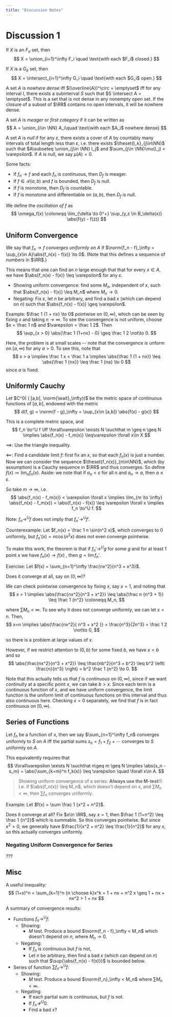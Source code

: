 ```yaml
---
title: "Discussion Notes"
---
```


# Discussion 1

If $X$ is an $F_\sigma$ set, then
$$
X = \union_{i=1}^\infty F_i \quad \text{with each $F_i$ closed.}
$$

If $X$ is a $G_\delta$ set, then
$$
X = \intersect_{i=1}^\infty G_i \quad \text{with each $G_i$ open.}
$$

A set $A$ is *nowhere dense* iff $(\overline{A})^\circ = \emptyset$ iff for any interval $I$, there exists a subinterval $S$ such that $S \intersect A = \emptyset$. This is a set that is not dense in any nonempty open set. If the closure of a subset of $\RR$ contains no open intervals, it will be nowhere dense.

A set $A$ is *meager* or *first category* if it can be written as
$$
A = \union_{i\in \NN} A_i\quad \text{with each $A_i$ nowhere dense}
$$

A set $A$ is *null* if for any $\varepsilon$, there exists a cover of $A$ by countably many intervals of total length less than $\varepsilon$, i.e. there exists $\theset{I_k}_{j\in\NN}$ such that $A\subseteq \union_{j\in \NN} I_j$ and $\sum_{j\in \NN}\mu(I_j) < \varepsilon$. If $A$ is null, we say $\mu(A) = 0$.

Some facts:

- If $f_n \to f$ and each $f_n$ is continuous, then $D_f$ is meager.
- If $f \in \mathcal{R}(a, b)$ and $f$ is bounded, then $D_f$ is null.
- If $f$ is monotone, then $D_f$ is countable.
- If $f$ is monotone and differentiable on $(a,b)$, then $D_f$ is null.

We define the *oscillation of $f$* as
$$
\omega_f(x) \coloneqq \lim_{\delta \to 0^+} \sup_{y,z \in B_\delta(x)} \abs{f(y) - f(z)}
$$

## Uniform Convergence

We say that $f_n \to f$ *converges uniformly on $A$* if $\norm{f_n - f}_\infty = \sup_{x\in A}\abs{f_n(x) - f(x)} \to 0$. (Note that this defines a sequence of *numbers* in $\RR$.)

This means that one can find an $n$ large enough that that for every $x\in A$, we have $\abs{f_n(x) - f(x)} \leq \varepsilon$ for any $\varepsilon$.

- Showing uniform convergence: find some $M_n$, independent of $x$, such that $\abs{f_n(x) - f(x)} \leq M_n$ where $M_n \to 0$.
- Negating: Fix $\varepsilon$, let $n$ be arbitrary, and find a bad $x$ (which can depend on $n$) such that $\abs{f_n(x) - f(x)} \geq \varepsilon$.

Example: $\frac 1 {1 + nx} \to 0$ pointwise on $(0, \infty)$, which can be seen by fixing $x$ and taking $n \to \infty$. To see the convergence is not uniform, choose $x = \frac 1 n$ and $\varepsilon = \frac 1 2$. Then
$$
\sup_{x > 0} \abs{\frac 1 {1+nx} - 0} \geq \frac 1 2 \not\to 0.
$$

Here, the problem is at small scales -- note that the convergence *is* unform on $[a, \infty)$ for any $a > 0$. To see this, note that
$$
x > a \implies \frac 1 x < \frac 1 a \implies \abs{\frac 1 {1 + nx}} \leq \abs{\frac 1 {nx}} \leq \frac 1 {na} \to 0
$$
since $a$ is fixed.

## Uniformly Cauchy

Let $C^0( ( [a,b], \norm{\wait}_\infty))$ be the metric space of continuous functions of $[a,b]$, endowed with the metric
$$
d(f, g) = \norm{f - g}_\infty = \sup_{x\in [a,b]} \abs{f(x) - g(x)}
$$

This is a complete metric space, and
$$
f_n \to^U f \iff \forall\varepsilon \exists N \suchthat m \geq n \geq N \implies \abs{f_n(x) - f_m(x)} \leq\varepsilon \forall x\in X
$$

$\implies$: Use the triangle inequality.

$\impliedby$: Find a candidate limit $f$: first fix an $x$, so that each $f_n(x)$ is just a number. Now we can consider the sequence $\theset{f_n(x)}_{n\in\NN}$, which (by assumption) is a Cauchy sequence in $\RR$ and thus converges. So define $f(x) \coloneqq \lim_n f_n(x)$. Aside: we note that if $a_n < \varepsilon$ for all $n$ and $a_n \to a$, then $a\leq \varepsilon$.

So take $m\to \infty$, i.e.
$$
\abs{f_n(x) - f_m(x)} < \varepsilon \forall x \implies
\lim_{m \to \infty}
\abs{f_n(x) - f_m(x)} =
\abs{f_n(x) - f(x)} \leq \varepsilon \forall x \implies
f_n \to^U f.
$$

Note: $f_n \to^U f$ does not imply that $f_n' \to^U f'$.

Counterexample:
Let $f_n(x) = \frac 1 n \sin(n^2 x)$, which converges to $0$ uniformly, but $f_n'(x) = n\cos(n^2 x)$ does not even converge pointwise.

To make this work, the theorem is that if $f_n' \to^U g$ for some $g$ and for at least 1 point $x$ we have $f_n(x) \to f(x)$ , then $g = \lim f_n'$.

Exercise:
Let $f(x) = \sum_{n=1}^\infty \frac{nx^2}{n^3 + x^3}$.

Does it converge at all, say on $(0, \infty)$?

We can check pointwise convergence by fixing $x$, say $x=1$, and noting that
$$
x = 1 \implies \abs{\frac{nx^2}{n^3 + x^2}} \leq \abs{\frac n {n^3 + 1}} \leq \frac 1 {n^2} \coloneqq M_n,
$$

where $\sum M_n < \infty$. To see why it does not converge uniformly, we can let $x=n$. Then,
$$
x=n \implies \abs{\frac{nx^2}{ n^3 + x^2 }} = \frac{n^3}{2n^3} = \frac 1 2 \not\to 0,
$$

so there is a problem at large values of $x$.

However, if we restrict attention to $(0, b)$ for some fixed $b$, we have $x < b$ and so
$$
\abs{\frac{nx^2}{n^3 + x^2}} \leq
\frac{nb^2}{n^3 + b^2} \leq
b^2 \left( \frac{n}{n^3} \right) =
b^2 \frac 1 {n^2} \to 0.
$$

Note that this actually tells us that $f$ is *continuous* on $(0, \infty)$, since if we want continuity at a specific point $x$, we can take $b>x$. Since each term is a continuous function of $x$, and we have uniform convergence, the limit function is the uniform limit of continuous functions on this interval and thus also continuous here. Checking $x=0$ separately, we find that $f$ is in fact continuous on $[0, \infty)$.


## Series of Functions

Let $f_n$ be a function of $x$, then we say $\sum_{n=1}^\infty f_n$ converges uniformly to $S$ on $A$ iff the partial sums $s_n = f_1 + f_2 + \cdots$ converges to $S$ uniformly on $A$.

This equivalently requires that
$$
\forall\varepsilon \exists N \suchthat n\geq m \geq N \implies \abs{s_n - s_m} = \abs{\sum_{k=m}^n f_k(x)} \leq \varepsilon \quad \forall x\in A.
$$

> Showing uniform convergence of a series: **Always use the M-test**!!! I.e. if $\abs{f_n(x)} \leq M_n$, which doesn't depend on $x$, and $\sum M_n < \infty$, then $\sum f_n$ converges uniformly.


Example:
Let $f(x) = \sum \frac 1 {x^2 + n^2}$.

Does it converge at all? Fix $x\in \RR$, say $x=1$, then $\frac 1 {1+n^2} \leq \frac 1 {n^2}$ which is summable. So this converges pointwise. But since $x^2 > 0$, we generally have $\frac{1}{x^2 + n^2} \leq \frac{1}{n^2}$ for any $x$, so this actually converges uniformly.

### Negating Uniform Convergence for Series
???


## Misc

A useful inequality:
$$
(1+x)^n = \sum_{k=1}^n {n \choose k}x^k = 1 + nx + n^2 x \geq 1 + nx + nx^2 > 1 + nx
$$


A summary of convergence results:

- Functions $f_n \to^U f$:
  - Showing:
    - $M$ test. Produce a bound $\norm{f_n - f}_\infty < M_n$ which doesn't depend on $n$, where $M_n \to 0$.
  - Negating:
    - If $f_n$ is continuous but $f$ is not,
    - Let $n$ be arbitrary, then find a bad $x$ (which can depend on $n$) such that $\sup{\abs{f_n(x) - f(x)}}$ is bounded below.
- Series of function $\sum f_n \to^U f$:
  - Showing:
    - $M$ test. Produce a bound $\norm{f_n}_\infty < M_n$ where $\sum M_n < \infty$.
  - Negating:
    - If each partial sum is continuous, but $f$ is not.
    - If $f_n \not\to^U 0$.
    - Find a bad $x$?
